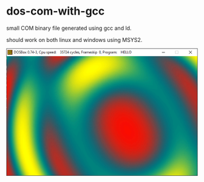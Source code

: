 # dos-com-with-gcc

small COM binary file generated using gcc and ld.

should work on both linux and windows using MSYS2.

![Alt text](screen_00.png?raw=true "screenshot...")

